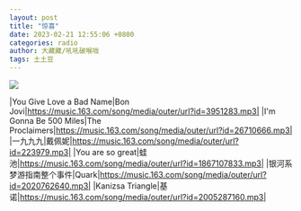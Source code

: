 ```yaml
---
layout: post
title: "惊喜"
date: 2023-02-21 12:55:06 +0800
categories: radio
author: 大藏藏/吼吼破喉咙
tags: 土土豆
---
```

![]({{site.baseurl}}/images/cover_20230221.jpg)

|You Give Love a Bad Name|Bon Jovi|https://music.163.com/song/media/outer/url?id=3951283.mp3|
|I'm Gonna Be 500 Miles|The Proclaimers|https://music.163.com/song/media/outer/url?id=26710666.mp3|
|一九九九|戴佩妮|https://music.163.com/song/media/outer/url?id=223979.mp3|
|You are so great|蛙池|https://music.163.com/song/media/outer/url?id=1867107833.mp3|
|银河系梦游指南整个事件|Quark|https://music.163.com/song/media/outer/url?id=2020762640.mp3|
|Kanizsa Triangle|基诺|https://music.163.com/song/media/outer/url?id=2005287160.mp3|


